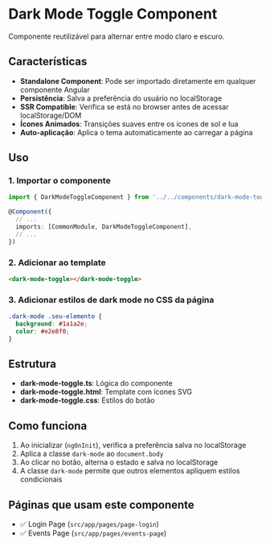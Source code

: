 # Dark Mode Toggle Component

Componente reutilizável para alternar entre modo claro e escuro.

## Características

- **Standalone Component**: Pode ser importado diretamente em qualquer componente Angular
- **Persistência**: Salva a preferência do usuário no localStorage
- **SSR Compatible**: Verifica se está no browser antes de acessar localStorage/DOM
- **Ícones Animados**: Transições suaves entre os ícones de sol e lua
- **Auto-aplicação**: Aplica o tema automaticamente ao carregar a página

## Uso

### 1. Importar o componente

```typescript
import { DarkModeToggleComponent } from '../../components/dark-mode-toggle/dark-mode-toggle';

@Component({
  // ...
  imports: [CommonModule, DarkModeToggleComponent],
  // ...
})
```

### 2. Adicionar ao template

```html
<dark-mode-toggle></dark-mode-toggle>
```

### 3. Adicionar estilos de dark mode no CSS da página

```css
.dark-mode .seu-elemento {
  background: #1a1a2e;
  color: #e2e8f0;
}
```

## Estrutura

- **dark-mode-toggle.ts**: Lógica do componente
- **dark-mode-toggle.html**: Template com ícones SVG
- **dark-mode-toggle.css**: Estilos do botão

## Como funciona

1. Ao inicializar (`ngOnInit`), verifica a preferência salva no localStorage
2. Aplica a classe `dark-mode` ao `document.body`
3. Ao clicar no botão, alterna o estado e salva no localStorage
4. A classe `dark-mode` permite que outros elementos apliquem estilos condicionais

## Páginas que usam este componente

- ✅ Login Page (`src/app/pages/page-login`)
- ✅ Events Page (`src/app/pages/events-page`)
